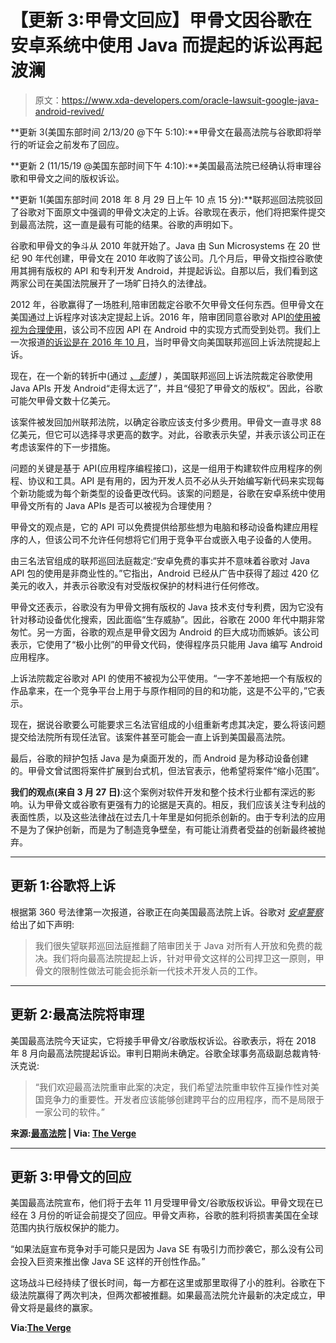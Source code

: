 # 【更新 3:甲骨文回应】甲骨文因谷歌在安卓系统中使用 Java 而提起的诉讼再起波澜

> 原文：<https://www.xda-developers.com/oracle-lawsuit-google-java-android-revived/>

**更新 3(美国东部时间 2/13/20 @下午 5:10):**甲骨文在最高法院与谷歌即将举行的听证会之前发布了回应。

**更新 2 (11/15/19 @美国东部时间下午 4:10):**美国最高法院已经确认将审理谷歌和甲骨文之间的版权诉讼。

**更新 1(美国东部时间 2018 年 8 月 29 日上午 10 点 15 分):**联邦巡回法院驳回了谷歌对下面原文中强调的甲骨文决定的上诉。谷歌现在表示，他们将把案件提交到最高法院，这一直是最有可能的结果。谷歌的声明如下。

谷歌和甲骨文的争斗从 2010 年就开始了。Java 由 Sun Microsystems 在 20 世纪 90 年代创建，甲骨文在 2010 年收购了该公司。几个月后，甲骨文指控谷歌使用其拥有版权的 API 和专利开发 Android，并提起诉讼。自那以后，我们看到这两家公司在美国法院展开了一场旷日持久的法律战。

2012 年，谷歌赢得了一场胜利,陪审团裁定谷歌不欠甲骨文任何东西。但甲骨文在美国通过上诉程序对该决定提起上诉。2016 年，陪审团同意谷歌对 API[的使用被视为合理使用](https://www.xda-developers.com/xda-external-link/jury-announces-googles-use-of-code-found-to-be-fair-use/)，该公司不应因 API 在 Android 中的实现方式而受到处罚。我们上一次报道[的诉讼是在 2016 年 10 月](https://www.xda-developers.com/oracle-files-for-an-appeal-in-its-case-against-google/)，当时甲骨文向美国联邦巡回上诉法院提起上诉。

现在，在一个新的转折中(通过 *[、彭博](https://www.bloomberg.com/news/articles/2018-03-27/oracle-wins-revival-of-billion-dollar-case-against-google) )* ，美国联邦巡回上诉法院裁定谷歌使用 Java APIs 开发 Android“走得太远了”，并且“侵犯了甲骨文的版权”。因此，谷歌可能欠甲骨文数十亿美元。

该案件被发回加州联邦法院，以确定谷歌应该支付多少费用。甲骨文一直寻求 88 亿美元，但它可以选择寻求更高的数字。对此，谷歌表示失望，并表示该公司正在考虑该案件的下一步措施。

问题的关键是基于 API(应用程序编程接口)，这是一组用于构建软件应用程序的例程、协议和工具。API 是有用的，因为开发人员不必从头开始编写新代码来实现每个新功能或为每个新类型的设备更改代码。该案的问题是，谷歌在安卓系统中使用甲骨文所有的 Java APIs 是否可以被视为合理使用？

甲骨文的观点是，它的 API 可以免费提供给那些想为电脑和移动设备构建应用程序的人，但该公司不允许任何想将它们用于竞争平台或嵌入电子设备的人使用。

由三名法官组成的联邦巡回法庭裁定:“安卓免费的事实并不意味着谷歌对 Java API 包的使用是非商业性的。”它指出，Android 已经从广告中获得了超过 420 亿美元的收入，并表示谷歌没有对受版权保护的材料进行任何修改。

甲骨文还表示，谷歌没有为甲骨文拥有版权的 Java 技术支付专利费，因为它没有针对移动设备优化搜索，因此面临“生存威胁”。因此，谷歌在 2000 年代中期非常匆忙。另一方面，谷歌的观点是甲骨文因为 Android 的巨大成功而嫉妒。该公司表示，它使用了“极小比例”的甲骨文代码，使得程序员只能用 Java 编写 Android 应用程序。

上诉法院裁定谷歌对 API 的使用不被视为公平使用。“一字不差地把一个有版权的作品拿来，在一个竞争平台上用于与原作相同的目的和功能，这是不公平的，”它表示。

现在，据说谷歌要么可能要求三名法官组成的小组重新考虑其决定，要么将该问题提交给法院所有现任法官。该案件甚至可能会一直上诉到美国最高法院。

最后，谷歌的辩护包括 Java 是为桌面开发的，而 Android 是为移动设备创建的。甲骨文曾试图将案件扩展到台式机，但法官表示，他希望将案件“缩小范围”。

**我们的观点(来自 3 月 27 日)**:这个案例对软件开发和整个技术行业都有深远的影响。认为甲骨文或谷歌有更强有力的论据是天真的。相反，我们应该关注专利战的表面性质，以及这些法律战在过去几十年里是如何扼杀创新的。由于专利法的应用不是为了保护创新，而是为了制造竞争壁垒，有可能让消费者受益的创新最终被抛弃。

* * *

## 更新 1:谷歌将上诉

根据第 360 号法律第一次报道，谷歌正在向美国最高法院上诉。谷歌对 [*安卓警察*](https://www.androidpolice.com/2018/08/29/google-plans-to-take-oracle-copyright-lawsuit-to-supreme-court/) 给出了如下声明:

> 我们很失望联邦巡回法庭推翻了陪审团关于 Java 对所有人开放和免费的裁决。我们将向最高法院提起上诉，针对甲骨文这样的公司捍卫这一原则，甲骨文的限制性做法可能会扼杀新一代技术开发人员的工作。

* * *

## 更新 2:最高法院将审理

美国最高法院今天证实，它将接手甲骨文/谷歌版权诉讼。谷歌表示，将在 2018 年 8 月向最高法院提起诉讼。审判日期尚未确定。谷歌全球事务高级副总裁肯特·沃克说:

> “我们欢迎最高法院重审此案的决定，我们希望法院重申软件互操作性对美国竞争力的重要性。开发者应该能够创建跨平台的应用程序，而不是局限于一家公司的软件。”

**来源:[最高法院](https://www.supremecourt.gov/orders/courtorders/111519zr_8n59.pdf) | Via: [The Verge](https://www.theverge.com/2019/11/15/20946398/oracle-google-java-copyright-lawsuit-trial-supreme-court-request)**

* * *

## 更新 3:甲骨文的回应

美国最高法院宣布，他们将于去年 11 月受理甲骨文/谷歌版权诉讼。甲骨文现在已经在 3 月份的听证会前提交了回应。甲骨文声称，谷歌的胜利将损害美国在全球范围内执行版权保护的能力。

“如果法庭宣布竞争对手可能只是因为 Java SE 有吸引力而抄袭它，那么没有公司会投入巨资来推出像 Java SE 这样的开创性作品。”

这场战斗已经持续了很长时间，每一方都在这里或那里取得了小的胜利。谷歌在下级法院赢得了两次判决，但两次都被推翻。如果最高法院允许最新的决定成立，甲骨文将是最终的赢家。

**Via:[The Verge](https://www.theverge.com/2020/2/13/21136492/oracle-google-supreme-court-copyright-java-response-trial)**